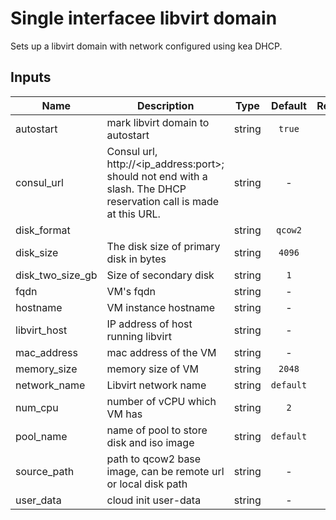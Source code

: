 Single interfacee libvirt domain
================================

Sets up a libvirt domain with network configured using kea DHCP.


## Inputs

| Name | Description | Type | Default | Required |
|------|-------------|:----:|:-----:|:-----:|
| autostart | mark libvirt domain to autostart | string | `true` | no |
| consul_url | Consul url, http://<ip_address:port>; should not end with a slash. The DHCP reservation call is made at this URL. | string | - | yes |
| disk_format |  | string | `qcow2` | no |
| disk_size | The disk size of primary disk in bytes | string | `4096` | no |
| disk_two_size_gb | Size of secondary disk | string | `1` | no |
| fqdn | VM's fqdn | string | - | yes |
| hostname | VM instance hostname | string | - | yes |
| libvirt_host | IP address of host running libvirt | string | - | yes |
| mac_address | mac address of the VM | string | - | yes |
| memory_size | memory size of VM | string | `2048` | no |
| network_name | Libvirt network name | string | `default` | no |
| num_cpu | number of vCPU which VM has | string | `2` | no |
| pool_name | name of pool to store disk and iso image | string | `default` | no |
| source_path | path to qcow2 base image, can be remote url or local disk path | string | - | yes |
| user_data | cloud init user-data | string | - | yes |

